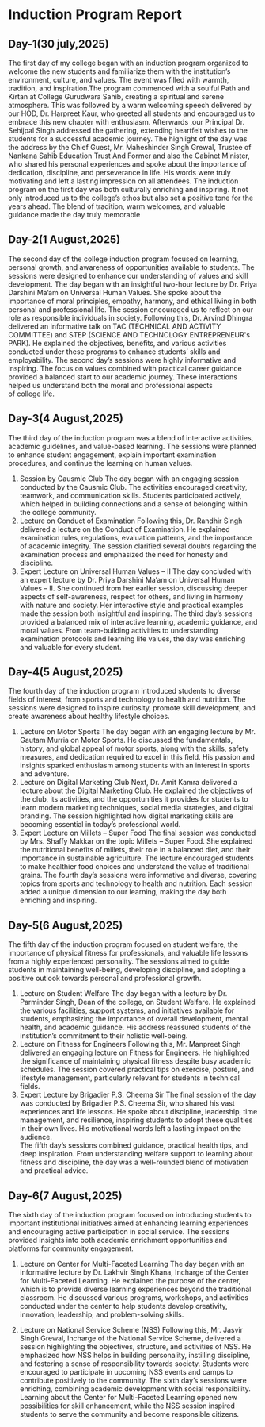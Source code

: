 # Induction Program Report

## Day-1(30 july,2025)

The first day of my college began with an induction program organized to welcome the new students and familiarize them with the institution’s environment, culture, and values. The event was filled with warmth, tradition, and inspiration.The program commenced with a soulful Path and Kirtan at College Gurudwara Sahib, creating a spiritual and serene atmosphere.
This was followed by a warm welcoming speech delivered by our HOD, Dr. Harpreet Kaur, who greeted all students and encouraged us to embrace this new chapter with enthusiasm.
Afterwards ,our Principal Dr. Sehijpal Singh addressed the gathering, extending heartfelt wishes to the students for a successful academic journey.
The highlight of the day was the address by the Chief Guest, Mr. Maheshinder Singh Grewal, Trustee of Nankana Sahib Education Trust And Former and also the Cabinet Minister, who shared his personal experiences and spoke about the importance of dedication, discipline, and perseverance in life. His words were truly motivating and left a lasting impression on all attendees.
The induction program on the first day was both culturally enriching and inspiring. It not only introduced us to the college’s ethos but also set a positive tone for the years ahead. The blend of tradition, warm welcomes, and valuable guidance made the day truly memorable

## Day-2(1 August,2025)

The second day of the college induction program focused on learning, personal growth, and awareness of opportunities available to students. The sessions were designed to enhance our understanding of values and skill development.
The day began with an insightful two-hour lecture by Dr. Priya Darshini Ma’am on Universal Human Values. She spoke about the importance of moral principles, empathy, harmony, and ethical living in both personal and professional life. The session encouraged us to reflect on our role as responsible individuals in society. 
Following this, Dr. Arvind Dhingra delivered an informative talk on TAC (TECHNICAL AND ACTIVITY COMMITTEE) and STEP (SCIENCE AND TECHNOLOGY ENTREPRENEUR's PARK). He explained the objectives, benefits, and various activities conducted under these programs to enhance students’ skills and employability.
The second day’s sessions were highly informative and inspiring. The focus on values combined with practical career guidance provided a balanced start to our academic journey. These interactions helped us understand both the moral and professional aspects of college life.

## Day-3(4 August,2025)

The third day of the induction program was a blend of interactive activities, academic guidelines, and value-based learning. The sessions were planned to enhance student engagement, explain important examination procedures, and continue the learning on human values.
1. Session by Causmic Club
The day began with an engaging session conducted by the Causmic Club. The activities encouraged creativity, teamwork, and communication skills. Students participated actively, which helped in building connections and a sense of belonging within the college community.
2. Lecture on Conduct of Examination
Following this, Dr. Randhir Singh delivered a lecture on the Conduct of Examination. He explained examination rules, regulations, evaluation patterns, and the importance of academic integrity. The session clarified several doubts regarding the examination process and emphasized the need for honesty and discipline.
3. Expert Lecture on Universal Human Values – II                                                                                         The day concluded with an expert lecture by Dr. Priya Darshini Ma’am on Universal Human Values – II. She continued from her earlier session, discussing deeper aspects of self-awareness, respect for others, and living in harmony with nature and society. Her interactive style and practical examples made the session both insightful and inspiring.
The third day’s sessions provided a balanced mix of interactive learning, academic guidance, and moral values. From team-building activities to understanding examination protocols and learning life values, the day was enriching and valuable for every student.

## Day-4(5 August,2025)

The fourth day of the induction program introduced students to diverse fields of interest, from sports and technology to health and nutrition. The sessions were designed to inspire curiosity, promote skill development, and create awareness about healthy lifestyle choices.                                                                 
1. Lecture on Motor Sports                                                                                                               The day began with an engaging lecture by Mr. Gautam Murria on Motor Sports. He discussed the fundamentals, history, and global appeal of motor sports, along with the skills, safety measures, and dedication required to excel in this field. His passion and insights sparked enthusiasm among students with an interest in sports and adventure.
2. Lecture on Digital Marketing Club                                                                                                     Next, Dr. Amit Kamra delivered a lecture about the Digital Marketing Club. He explained the objectives of the club, its activities, and the opportunities it provides for students to learn modern marketing techniques, social media strategies, and digital branding. The session highlighted how digital marketing skills are becoming essential in today’s professional world.
3. Expert Lecture on Millets – Super Food                                                                                               The final session was conducted by Mrs. Shaffy Makkar on the topic Millets – Super Food. She explained the nutritional benefits of millets, their role in a balanced diet, and their importance in sustainable agriculture. The lecture encouraged students to make healthier food choices and understand the value of traditional grains.
The fourth day’s sessions were informative and diverse, covering topics from sports and technology to health and nutrition. Each session added a unique dimension to our learning, making the day both enriching and inspiring.

## Day-5(6 August,2025)

The fifth day of the induction program focused on student welfare, the importance of physical fitness for professionals, and valuable life lessons from a highly experienced personality. The sessions aimed to guide students in maintaining well-being, developing discipline, and adopting a positive outlook towards personal and professional growth.                                                                                                                                                  
1. Lecture on Student Welfare
The day began with a lecture by Dr. Parminder Singh, Dean of the college, on Student Welfare. He explained the various facilities, support systems, and initiatives available for students, emphasizing the importance of overall development, mental health, and academic guidance. His address reassured students of the institution’s commitment to their holistic well-being.
2. Lecture on Fitness for Engineers
Following this, Mr. Manpreet Singh delivered an engaging lecture on Fitness for Engineers. He highlighted the significance of maintaining physical fitness despite busy academic schedules. The session covered practical tips on exercise, posture, and lifestyle management, particularly relevant for students in technical fields.
3. Expert Lecture by Brigadier P.S. Cheema Sir
The final session of the day was conducted by Brigadier P.S. Cheema Sir, who shared his vast experiences and life lessons. He spoke about discipline, leadership, time management, and resilience, inspiring students to adopt these qualities in their own lives. His motivational words left a lasting impact on the audience.           
The fifth day’s sessions combined guidance, practical health tips, and deep inspiration. From understanding welfare support to learning about fitness and discipline, the day was a well-rounded blend of motivation and practical advice.

## Day-6(7 August,2025)

The sixth day of the induction program focused on introducing students to important institutional initiatives aimed at enhancing learning experiences and encouraging active participation in social service. The sessions provided insights into both academic enrichment opportunities and platforms for community engagement.
1. Lecture on Center for Multi-Faceted Learning
The day began with an informative lecture by Dr. Lakhvir Singh Khana, Incharge of the Center for Multi-Faceted Learning. He explained the purpose of the center, which is to provide diverse learning experiences beyond the traditional classroom. He discussed various programs, workshops, and activities conducted under the center to help students develop creativity, innovation, leadership, and problem-solving skills.

2. Lecture on National Service Scheme (NSS)
Following this, Mr. Jasvir Singh Grewal, Incharge of the National Service Scheme, delivered a session highlighting the objectives, structure, and activities of NSS. He emphasized how NSS helps in building personality, instilling discipline, and fostering a sense of responsibility towards society. Students were encouraged to participate in upcoming NSS events and camps to contribute positively to the community.
The sixth day’s sessions were enriching, combining academic development with social responsibility. Learning about the Center for Multi-Faceted Learning opened new possibilities for skill enhancement, while the NSS session inspired students to serve the community and become responsible citizens.
